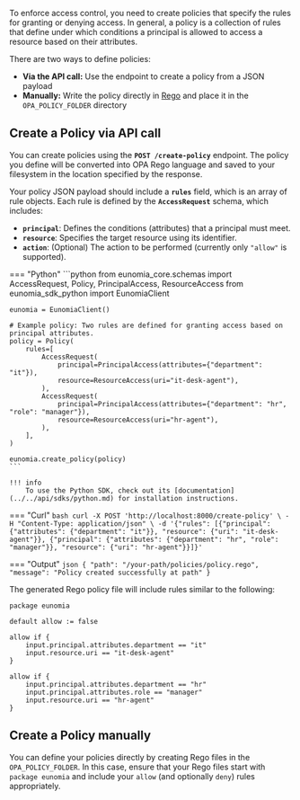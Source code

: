 To enforce access control, you need to create policies that specify the rules for granting or denying access. In general, a policy is a collection of rules that define under which conditions a principal is allowed to access a resource based on their attributes. 
 
There are two ways to define policies:

- **Via the API call:** Use the endpoint to create a policy from a JSON payload
- **Manually:** Write the policy directly in [Rego][rego-website] and place it in the `OPA_POLICY_FOLDER` directory

## Create a Policy via API call

You can create policies using the **`POST /create-policy`** endpoint. The policy you define will be converted into OPA Rego language and saved to your filesystem in the location specified by the response.

Your policy JSON payload should include a **`rules`** field, which is an array of rule objects. Each rule is defined by the **`AccessRequest`** schema, which includes:

- **`principal`**: Defines the conditions (attributes) that a principal must meet.
- **`resource`**: Specifies the target resource using its identifier.
- **`action`**: (Optional) The action to be performed (currently only `"allow"` is supported).

=== "Python"
    ```python
    from eunomia_core.schemas import AccessRequest, Policy, PrincipalAccess, ResourceAccess
    from eunomia_sdk_python import EunomiaClient

    eunomia = EunomiaClient()

    # Example policy: Two rules are defined for granting access based on principal attributes.
    policy = Policy(
        rules=[
            AccessRequest(
                principal=PrincipalAccess(attributes={"department": "it"}),
                resource=ResourceAccess(uri="it-desk-agent"),
            ),
            AccessRequest(
                principal=PrincipalAccess(attributes={"department": "hr", "role": "manager"}),
                resource=ResourceAccess(uri="hr-agent"),
            ),
        ],
    )

    eunomia.create_policy(policy)
    ```

    !!! info
        To use the Python SDK, check out its [documentation](../../api/sdks/python.md) for installation instructions.

=== "Curl"
    ```bash
    curl -X POST 'http://localhost:8000/create-policy' \
    -H "Content-Type: application/json" \
    -d '{"rules": [{"principal": {"attributes": {"department": "it"}}, "resource": {"uri": "it-desk-agent"}}, {"principal": {"attributes": {"department": "hr", "role": "manager"}}, "resource": {"uri": "hr-agent"}}]}'
    ```

=== "Output"
    ```json
    {
        "path": "/your-path/policies/policy.rego",
        "message": "Policy created successfully at path"
    }
    ```


The generated Rego policy file will include rules similar to the following:

```rego
package eunomia

default allow := false

allow if {
    input.principal.attributes.department == "it"
    input.resource.uri == "it-desk-agent"
}

allow if {
    input.principal.attributes.department == "hr"
    input.principal.attributes.role == "manager"
    input.resource.uri == "hr-agent"
}
```

## Create a Policy manually

You can define your policies directly by creating Rego files in the `OPA_POLICY_FOLDER`. 
In this case, ensure that your Rego files start with `package eunomia` and include your `allow` (and optionally `deny`) rules appropriately.

[rego-website]: https://www.openpolicyagent.org/docs/latest/policy-language/
